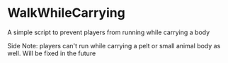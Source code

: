 # WalkWhileCarrying
A simple script to prevent players from running while carrying a body 

Side Note: players can't run while carrying a pelt or small animal body as well. Will be fixed in the future
